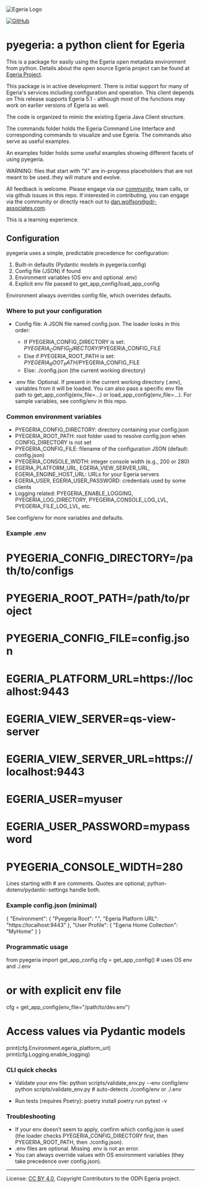 <!-- SPDX-License-Identifier: CC-BY-4.0 -->
<!-- Copyright Contributors to the ODPi Egeria project. -->

![Egeria Logo](https://egeria-project.org/assets/images/egeria-header.png)

[![GitHub](https://img.shields.io/github/license/odpi/egeria)](LICENSE)


# pyegeria: a python client for Egeria

This is a package for easily using the Egeria
open metadata environment from python. Details about the
open source Egeria project can be found at [Egeria Project](https://egeria-project.org).

This package is in active development. There is initial
support for many of Egeria's services including configuration and operation.  This client depends on 
This release supports Egeria 5.1 - although most of the functions may work on earlier versions of Egeria as well. 

The code is organized to mimic the existing Egeria Java Client structure.

The commands folder holds the Egeria Command Line Interface and corresponding commands
to visualize and use Egeria. The commands also serve as useful examples.

An examples folder holds some useful examples showing different facets of using pyegeria.

WARNING: files that start with "X" are in-progress placeholders that are not meant to be used..they will mature and 
evolve.

All feedback is welcome. Please engage via our [community](http://egeria-project.org/guides/community/), 
team calls, or via github issues in this repo. If interested in contributing,
you can engage via the community or directly reach out to
[dan.wolfson\@pdr-associates.com](mailto:dan.wolfson@pdr-associates.com?subject=pyegeria).

This is a learning experience.

## Configuration

pyegeria uses a simple, predictable precedence for configuration:

1. Built-in defaults (Pydantic models in pyegeria.config)
2. Config file (JSON) if found
3. Environment variables (OS env and optional .env)
4. Explicit env file passed to get_app_config/load_app_config

Environment always overrides config file, which overrides defaults.

### Where to put your configuration

- Config file: A JSON file named config.json. The loader looks in this order:
  - If PYEGERIA_CONFIG_DIRECTORY is set: $PYEGERIA_CONFIG_DIRECTORY/$PYEGERIA_CONFIG_FILE
  - Else if PYEGERIA_ROOT_PATH is set: $PYEGERIA_ROOT_PATH/$PYEGERIA_CONFIG_FILE
  - Else: ./config.json (the current working directory)

- .env file: Optional. If present in the current working directory (.env), variables from it will be loaded. You can also pass a specific env file path to get_app_config(env_file=...) or load_app_config(env_file=...). For sample variables, see config/env in this repo.

### Common environment variables

- PYEGERIA_CONFIG_DIRECTORY: directory containing your config.json
- PYEGERIA_ROOT_PATH: root folder used to resolve config.json when CONFIG_DIRECTORY is not set
- PYEGERIA_CONFIG_FILE: filename of the configuration JSON (default: config.json)
- PYEGERIA_CONSOLE_WIDTH: integer console width (e.g., 200 or 280)
- EGERIA_PLATFORM_URL, EGERIA_VIEW_SERVER_URL, EGERIA_ENGINE_HOST_URL: URLs for your Egeria servers
- EGERIA_USER, EGERIA_USER_PASSWORD: credentials used by some clients
- Logging related: PYEGERIA_ENABLE_LOGGING, PYEGERIA_LOG_DIRECTORY, PYEGERIA_CONSOLE_LOG_LVL, PYEGERIA_FILE_LOG_LVL, etc.

See config/env for more variables and defaults.

### Example .env

# PYEGERIA_CONFIG_DIRECTORY=/path/to/configs
# PYEGERIA_ROOT_PATH=/path/to/project
# PYEGERIA_CONFIG_FILE=config.json
# EGERIA_PLATFORM_URL=https://localhost:9443
# EGERIA_VIEW_SERVER=qs-view-server
# EGERIA_VIEW_SERVER_URL=https://localhost:9443
# EGERIA_USER=myuser
# EGERIA_USER_PASSWORD=mypassword
# PYEGERIA_CONSOLE_WIDTH=280

Lines starting with # are comments. Quotes are optional; python-dotenv/pydantic-settings handle both.

### Example config.json (minimal)

{
  "Environment": {
    "Pyegeria Root": ".",
    "Egeria Platform URL": "https://localhost:9443"
  },
  "User Profile": {
    "Egeria Home Collection": "MyHome"
  }
}

### Programmatic usage

from pyegeria import get_app_config
cfg = get_app_config()  # uses OS env and ./.env
# or with explicit env file
cfg = get_app_config(env_file="/path/to/dev.env")

# Access values via Pydantic models
print(cfg.Environment.egeria_platform_url)
print(cfg.Logging.enable_logging)

### CLI quick checks

- Validate your env file:
  python scripts/validate_env.py --env config/env
  python scripts/validate_env.py               # auto-detects ./config/env or ./.env

- Run tests (requires Poetry):
  poetry install
  poetry run pytest -v

### Troubleshooting

- If your env doesn’t seem to apply, confirm which config.json is used (the loader checks PYEGERIA_CONFIG_DIRECTORY first, then PYEGERIA_ROOT_PATH, then ./config.json).
- .env files are optional. Missing .env is not an error.
- You can always override values with OS environment variables (they take precedence over config.json).



----
License: [CC BY 4.0](https://creativecommons.org/licenses/by/4.0/),
Copyright Contributors to the ODPi Egeria project.